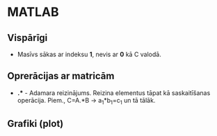 # MATLAB
## Vispārīgi
- Masīvs sākas ar indeksu **1**, nevis ar **0** kā C valodā.  

## Oprerācijas ar matricām
- **.\*** - Adamara reizinājums. Reizina elementus tāpat kā saskaitīšanas operācija. Piem., C=A.\*B -> a<sub>1</sub>\*b<sub>1</sub>=c<sub>1</sub> un tā tālāk.  

## Grafiki (plot)
